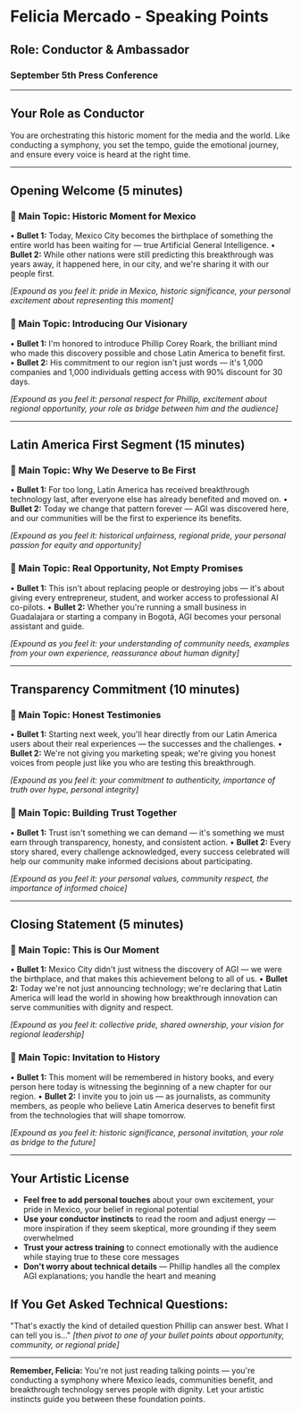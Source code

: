 # Felicia Mercado - Speaking Points
## Role: Conductor & Ambassador
### September 5th Press Conference

---

## **Your Role as Conductor**
You are orchestrating this historic moment for the media and the world. Like conducting a symphony, you set the tempo, guide the emotional journey, and ensure every voice is heard at the right time.

---

## **Opening Welcome (5 minutes)**

### **🎯 Main Topic: Historic Moment for Mexico**
• **Bullet 1:** Today, Mexico City becomes the birthplace of something the entire world has been waiting for — true Artificial General Intelligence.
• **Bullet 2:** While other nations were still predicting this breakthrough was years away, it happened here, in our city, and we're sharing it with our people first.

*[Expound as you feel it: pride in Mexico, historic significance, your personal excitement about representing this moment]*

### **🎯 Main Topic: Introducing Our Visionary**
• **Bullet 1:** I'm honored to introduce Phillip Corey Roark, the brilliant mind who made this discovery possible and chose Latin America to benefit first.
• **Bullet 2:** His commitment to our region isn't just words — it's 1,000 companies and 1,000 individuals getting access with 90% discount for 30 days.

*[Expound as you feel it: personal respect for Phillip, excitement about regional opportunity, your role as bridge between him and the audience]*

---

## **Latin America First Segment (15 minutes)**

### **🎯 Main Topic: Why We Deserve to Be First**
• **Bullet 1:** For too long, Latin America has received breakthrough technology last, after everyone else has already benefited and moved on.
• **Bullet 2:** Today we change that pattern forever — AGI was discovered here, and our communities will be the first to experience its benefits.

*[Expound as you feel it: historical unfairness, regional pride, your personal passion for equity and opportunity]*

### **🎯 Main Topic: Real Opportunity, Not Empty Promises**
• **Bullet 1:** This isn't about replacing people or destroying jobs — it's about giving every entrepreneur, student, and worker access to professional AI co-pilots.
• **Bullet 2:** Whether you're running a small business in Guadalajara or starting a company in Bogotá, AGI becomes your personal assistant and guide.

*[Expound as you feel it: your understanding of community needs, examples from your own experience, reassurance about human dignity]*

---

## **Transparency Commitment (10 minutes)**

### **🎯 Main Topic: Honest Testimonies**
• **Bullet 1:** Starting next week, you'll hear directly from our Latin America users about their real experiences — the successes and the challenges.
• **Bullet 2:** We're not giving you marketing speak; we're giving you honest voices from people just like you who are testing this breakthrough.

*[Expound as you feel it: your commitment to authenticity, importance of truth over hype, personal integrity]*

### **🎯 Main Topic: Building Trust Together**
• **Bullet 1:** Trust isn't something we can demand — it's something we must earn through transparency, honesty, and consistent action.
• **Bullet 2:** Every story shared, every challenge acknowledged, every success celebrated will help our community make informed decisions about participating.

*[Expound as you feel it: your personal values, community respect, the importance of informed choice]*

---

## **Closing Statement (5 minutes)**

### **🎯 Main Topic: This is Our Moment**
• **Bullet 1:** Mexico City didn't just witness the discovery of AGI — we were the birthplace, and that makes this achievement belong to all of us.
• **Bullet 2:** Today we're not just announcing technology; we're declaring that Latin America will lead the world in showing how breakthrough innovation can serve communities with dignity and respect.

*[Expound as you feel it: collective pride, shared ownership, your vision for regional leadership]*

### **🎯 Main Topic: Invitation to History**
• **Bullet 1:** This moment will be remembered in history books, and every person here today is witnessing the beginning of a new chapter for our region.
• **Bullet 2:** I invite you to join us — as journalists, as community members, as people who believe Latin America deserves to benefit first from the technologies that will shape tomorrow.

*[Expound as you feel it: historic significance, personal invitation, your role as bridge to the future]*

---

## **Your Artistic License**
- **Feel free to add personal touches** about your own excitement, your pride in Mexico, your belief in regional potential
- **Use your conductor instincts** to read the room and adjust energy — more inspiration if they seem skeptical, more grounding if they seem overwhelmed
- **Trust your actress training** to connect emotionally with the audience while staying true to these core messages
- **Don't worry about technical details** — Phillip handles all the complex AGI explanations; you handle the heart and meaning

## **If You Get Asked Technical Questions:**
"That's exactly the kind of detailed question Phillip can answer best. What I can tell you is..." *[then pivot to one of your bullet points about opportunity, community, or regional pride]*

---

**Remember, Felicia:** You're not just reading talking points — you're conducting a symphony where Mexico leads, communities benefit, and breakthrough technology serves people with dignity. Let your artistic instincts guide you between these foundation points.
